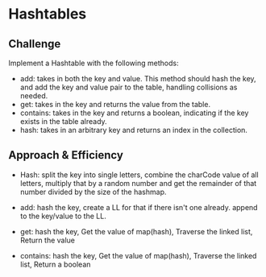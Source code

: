 # Hashtables
<!-- Short summary or background information -->

## Challenge
Implement a Hashtable with the following methods:

- add: takes in both the key and value. This method should hash the key, and add the key and value pair to the table, handling collisions as needed.
- get: takes in the key and returns the value from the table.
- contains: takes in the key and returns a boolean, indicating if the key exists in the table already.
- hash: takes in an arbitrary key and returns an index in the collection.

## Approach & Efficiency
<!-- What approach did you take? Why? What is the Big O space/time for this approach? -->


- Hash: split the key into single letters, combine the charCode value of all letters, multiply that by a random number and get the remainder of that number divided by the size of the hashmap.

- add: hash the key, create a LL for that if there isn't one already. append to the key/value to the LL.

- get: hash the key, Get the value of map(hash), Traverse the linked list, Return the value

- contains: hash the key, Get the value of map(hash), Traverse the linked list, Return a boolean